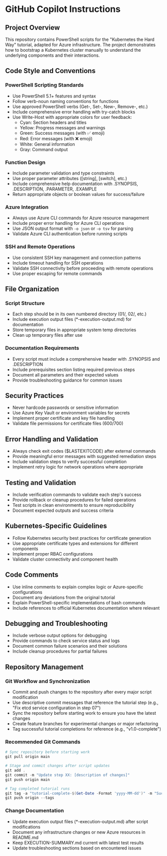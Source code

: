 # GitHub Copilot Instructions

## Project Overview
This repository contains PowerShell scripts for the "Kubernetes the Hard Way" tutorial, adapted for Azure infrastructure. The project demonstrates how to bootstrap a Kubernetes cluster manually to understand the underlying components and their interactions.

## Code Style and Conventions

### PowerShell Scripting Standards
- Use PowerShell 5.1+ features and syntax
- Follow verb-noun naming conventions for functions
- Use approved PowerShell verbs (Get-, Set-, New-, Remove-, etc.)
- Include comprehensive error handling with try-catch blocks
- Use Write-Host with appropriate colors for user feedback:
  - Cyan: Section headers and titles
  - Yellow: Progress messages and warnings
  - Green: Success messages (with ✅ emoji)
  - Red: Error messages (with ❌ emoji)
  - White: General information
  - Gray: Command output

### Function Design
- Include parameter validation and type constraints
- Use proper parameter attributes ([string], [switch], etc.)
- Include comprehensive help documentation with .SYNOPSIS, .DESCRIPTION, .PARAMETER, .EXAMPLE
- Return appropriate objects or boolean values for success/failure

### Azure Integration
- Always use Azure CLI commands for Azure resource management
- Include proper error handling for Azure CLI operations
- Use JSON output format with `-o json` or `-o tsv` for parsing
- Validate Azure CLI authentication before running scripts

### SSH and Remote Operations
- Use consistent SSH key management and connection patterns
- Include timeout handling for SSH operations
- Validate SSH connectivity before proceeding with remote operations
- Use proper escaping for remote commands

## File Organization

### Script Structure
- Each step should be in its own numbered directory (01/, 02/, etc.)
- Include execution output files (*-execution-output.md) for documentation
- Store temporary files in appropriate system temp directories
- Clean up temporary files after use

### Documentation Requirements
- Every script must include a comprehensive header with .SYNOPSIS and .DESCRIPTION
- Include prerequisites section listing required previous steps
- Document all parameters and their expected values
- Provide troubleshooting guidance for common issues

## Security Practices
- Never hardcode passwords or sensitive information
- Use Azure Key Vault or environment variables for secrets
- Implement proper certificate and key file handling
- Validate file permissions for certificate files (600/700)

## Error Handling and Validation
- Always check exit codes ($LASTEXITCODE) after external commands
- Provide meaningful error messages with suggested remediation steps
- Include validation steps to verify successful completion
- Implement retry logic for network operations where appropriate

## Testing and Validation
- Include verification commands to validate each step's success
- Provide rollback or cleanup procedures for failed operations
- Test scripts in clean environments to ensure reproducibility
- Document expected outputs and success criteria

## Kubernetes-Specific Guidelines
- Follow Kubernetes security best practices for certificate generation
- Use appropriate certificate types and extensions for different components
- Implement proper RBAC configurations
- Validate cluster connectivity and component health

## Code Comments
- Use inline comments to explain complex logic or Azure-specific configurations
- Document any deviations from the original tutorial
- Explain PowerShell-specific implementations of bash commands
- Include references to official Kubernetes documentation where relevant

## Debugging and Troubleshooting
- Include verbose output options for debugging
- Provide commands to check service status and logs
- Document common failure scenarios and their solutions
- Include cleanup procedures for partial failures

## Repository Management

### Git Workflow and Synchronization
- Commit and push changes to the repository after every major script modification
- Use descriptive commit messages that reference the tutorial step (e.g., "Fix etcd service configuration in step 07")
- Sync the repository before starting work to ensure you have the latest changes
- Create feature branches for experimental changes or major refactoring
- Tag successful tutorial completions for reference (e.g., "v1.0-complete")

### Recommended Git Commands
```powershell
# Sync repository before starting work
git pull origin main

# Stage and commit changes after script updates
git add .
git commit -m "Update step XX: [description of changes]"
git push origin main

# Tag completed tutorial runs
git tag -a "tutorial-complete-$(Get-Date -Format 'yyyy-MM-dd')" -m "Successful tutorial completion"
git push origin --tags
```

### Change Documentation
- Update execution output files (*-execution-output.md) after script modifications
- Document any infrastructure changes or new Azure resources in README.md
- Keep EXECUTION-SUMMARY.md current with latest test results
- Update troubleshooting sections based on encountered issues
